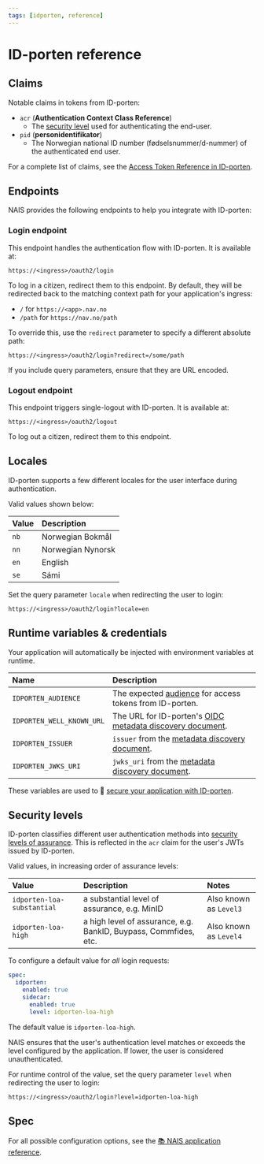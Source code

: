 ```yaml
---
tags: [idporten, reference]
---
```


# ID-porten reference

## Claims

Notable claims in tokens from ID-porten:

- `acr` (**Authentication Context Class Reference**)
    - The [security level](#security-levels) used for authenticating the end-user.
- `pid` (**personidentifikator**)
    - The Norwegian national ID number (fødselsnummer/d-nummer) of the authenticated end user.

For a complete list of claims, see the [Access Token Reference in ID-porten](https://docs.digdir.no/docs/idporten/oidc/oidc_protocol_access_token#by-value--self-contained-access-token).

## Endpoints

NAIS provides the following endpoints to help you integrate with ID-porten:

### Login endpoint

This endpoint handles the authentication flow with ID-porten. It is available at:

```http
https://<ingress>/oauth2/login
```

To log in a citizen, redirect them to this endpoint.
By default, they will be redirected back to the matching context path for your application's ingress:

- `/` for `https://<app>.nav.no`
- `/path` for `https://nav.no/path`

To override this, use the `redirect` parameter to specify a different absolute path:

```
https://<ingress>/oauth2/login?redirect=/some/path
```

If you include query parameters, ensure that they are URL encoded.

### Logout endpoint

This endpoint triggers single-logout with ID-porten. It is available at:

```http
https://<ingress>/oauth2/logout
```

To log out a citizen, redirect them to this endpoint. 

## Locales

ID-porten supports a few different locales for the user interface during authentication.

Valid values shown below:

| Value | Description       |
|:------|:------------------|
| `nb`  | Norwegian Bokmål  |
| `nn`  | Norwegian Nynorsk |
| `en`  | English           |
| `se`  | Sámi              |

Set the query parameter `locale` when redirecting the user to login:

```
https://<ingress>/oauth2/login?locale=en
```

## Runtime variables & credentials

Your application will automatically be injected with environment variables at runtime.

| Name                      | Description                                                                                                                |
|:--------------------------|:---------------------------------------------------------------------------------------------------------------------------|
| `IDPORTEN_AUDIENCE`       | The expected [audience](../../explanations/README.md#token-validation) for access tokens from ID-porten.                   |
| `IDPORTEN_WELL_KNOWN_URL` | The URL for ID-porten's [OIDC metadata discovery document](../../explanations/README.md#well-known-url-metadata-document). |
| `IDPORTEN_ISSUER`         | `issuer` from the [metadata discovery document](../../explanations/README.md#issuer).                                      |
| `IDPORTEN_JWKS_URI`       | `jwks_uri` from the [metadata discovery document](../../explanations/README.md#jwks-endpoint-public-keys).                 |

These variables are used to :dart: [secure your application with ID-porten](../how-to/secure.md).

## Security levels

ID-porten classifies different user authentication methods into [security levels of assurance](https://docs.digdir.no/docs/idporten/oidc/oidc_protocol_id_token#acr-values).
This is reflected in the `acr` claim for the user's JWTs issued by ID-porten.

Valid values, in increasing order of assurance levels:

| Value                      | Description                                                      | Notes                  |
|:---------------------------|:-----------------------------------------------------------------|:-----------------------|
| `idporten-loa-substantial` | a substantial level of assurance, e.g. MinID                     | Also known as `Level3` |
| `idporten-loa-high`        | a high level of assurance, e.g. BankID, Buypass, Commfides, etc. | Also known as `Level4` |

To configure a default value for _all_ login requests:

```yaml title="app.yaml" hl_lines="6"
spec:
  idporten:
    enabled: true
    sidecar:
      enabled: true
      level: idporten-loa-high
```

The default value is `idporten-loa-high`.

NAIS ensures that the user's authentication level matches or exceeds the level configured by the application.
If lower, the user is considered unauthenticated.

For runtime control of the value, set the query parameter `level` when redirecting the user to login:

```
https://<ingress>/oauth2/login?level=idporten-loa-high
```

## Spec

For all possible configuration options, see the [:books: NAIS application reference](../../../workloads/application/reference/application-spec.md#idporten).

